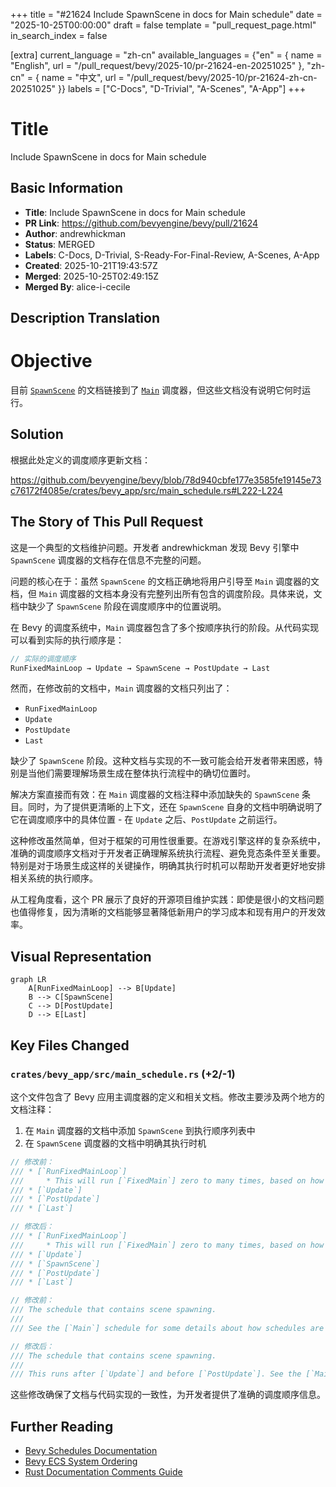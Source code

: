 +++
title = "#21624 Include SpawnScene in docs for Main schedule"
date = "2025-10-25T00:00:00"
draft = false
template = "pull_request_page.html"
in_search_index = false

[extra]
current_language = "zh-cn"
available_languages = {"en" = { name = "English", url = "/pull_request/bevy/2025-10/pr-21624-en-20251025" }, "zh-cn" = { name = "中文", url = "/pull_request/bevy/2025-10/pr-21624-zh-cn-20251025" }}
labels = ["C-Docs", "D-Trivial", "A-Scenes", "A-App"]
+++

# Title
Include SpawnScene in docs for Main schedule

## Basic Information
- **Title**: Include SpawnScene in docs for Main schedule
- **PR Link**: https://github.com/bevyengine/bevy/pull/21624
- **Author**: andrewhickman
- **Status**: MERGED
- **Labels**: C-Docs, D-Trivial, S-Ready-For-Final-Review, A-Scenes, A-App
- **Created**: 2025-10-21T19:43:57Z
- **Merged**: 2025-10-25T02:49:15Z
- **Merged By**: alice-i-cecile

## Description Translation
# Objective

目前 [`SpawnScene`](https://docs.rs/bevy/latest/bevy/app/struct.SpawnScene.html) 的文档链接到了 [`Main`](https://docs.rs/bevy/latest/bevy/prelude/struct.Main.html) 调度器，但这些文档没有说明它何时运行。

## Solution

根据此处定义的调度顺序更新文档：

https://github.com/bevyengine/bevy/blob/78d940cbfe177e3585fe19145e73c76172f4085e/crates/bevy_app/src/main_schedule.rs#L222-L224

## The Story of This Pull Request

这是一个典型的文档维护问题。开发者 andrewhickman 发现 Bevy 引擎中 `SpawnScene` 调度器的文档存在信息不完整的问题。

问题的核心在于：虽然 `SpawnScene` 的文档正确地将用户引导至 `Main` 调度器的文档，但 `Main` 调度器的文档本身没有完整列出所有包含的调度阶段。具体来说，文档中缺少了 `SpawnScene` 阶段在调度顺序中的位置说明。

在 Bevy 的调度系统中，`Main` 调度器包含了多个按顺序执行的阶段。从代码实现可以看到实际的执行顺序是：

```rust
// 实际的调度顺序
RunFixedMainLoop → Update → SpawnScene → PostUpdate → Last
```

然而，在修改前的文档中，`Main` 调度器的文档只列出了：
- `RunFixedMainLoop`
- `Update` 
- `PostUpdate`
- `Last`

缺少了 `SpawnScene` 阶段。这种文档与实现的不一致可能会给开发者带来困惑，特别是当他们需要理解场景生成在整体执行流程中的确切位置时。

解决方案直接而有效：在 `Main` 调度器的文档注释中添加缺失的 `SpawnScene` 条目。同时，为了提供更清晰的上下文，还在 `SpawnScene` 自身的文档中明确说明了它在调度顺序中的具体位置 - 在 `Update` 之后、`PostUpdate` 之前运行。

这种修改虽然简单，但对于框架的可用性很重要。在游戏引擎这样的复杂系统中，准确的调度顺序文档对于开发者正确理解系统执行流程、避免竞态条件至关重要。特别是对于场景生成这样的关键操作，明确其执行时机可以帮助开发者更好地安排相关系统的执行顺序。

从工程角度看，这个 PR 展示了良好的开源项目维护实践：即使是很小的文档问题也值得修复，因为清晰的文档能够显著降低新用户的学习成本和现有用户的开发效率。

## Visual Representation

```mermaid
graph LR
    A[RunFixedMainLoop] --> B[Update]
    B --> C[SpawnScene]
    C --> D[PostUpdate]
    D --> E[Last]
```

## Key Files Changed

### `crates/bevy_app/src/main_schedule.rs` (+2/-1)

这个文件包含了 Bevy 应用主调度器的定义和相关文档。修改主要涉及两个地方的文档注释：

1. 在 `Main` 调度器的文档中添加 `SpawnScene` 到执行顺序列表中
2. 在 `SpawnScene` 调度器的文档中明确其执行时机

```rust
// 修改前：
/// * [`RunFixedMainLoop`]
///     * This will run [`FixedMain`] zero to many times, based on how much time has elapsed.
/// * [`Update`]
/// * [`PostUpdate`]
/// * [`Last`]

// 修改后：
/// * [`RunFixedMainLoop`]
///     * This will run [`FixedMain`] zero to many times, based on how much time has elapsed.
/// * [`Update`]
/// * [`SpawnScene`]
/// * [`PostUpdate`]
/// * [`Last`]
```

```rust
// 修改前：
/// The schedule that contains scene spawning.
///
/// See the [`Main`] schedule for some details about how schedules are run.

// 修改后：
/// The schedule that contains scene spawning.
///
/// This runs after [`Update`] and before [`PostUpdate`]. See the [`Main`] schedule for more details about how schedules are run.
```

这些修改确保了文档与代码实现的一致性，为开发者提供了准确的调度顺序信息。

## Further Reading

- [Bevy Schedules Documentation](https://bevyengine.org/learn/quick-start/next-steps/schedules/)
- [Bevy ECS System Ordering](https://bevyengine.org/learn/quick-start/next-steps/system-ordering/)
- [Rust Documentation Comments Guide](https://doc.rust-lang.org/rustdoc/how-to-write-documentation.html)